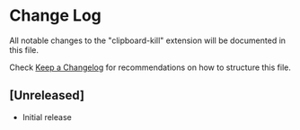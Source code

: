 # Change Log

All notable changes to the "clipboard-kill" extension will be documented in this file.

Check [Keep a Changelog](http://keepachangelog.com/) for recommendations on how to structure this file.

## [Unreleased]

- Initial release